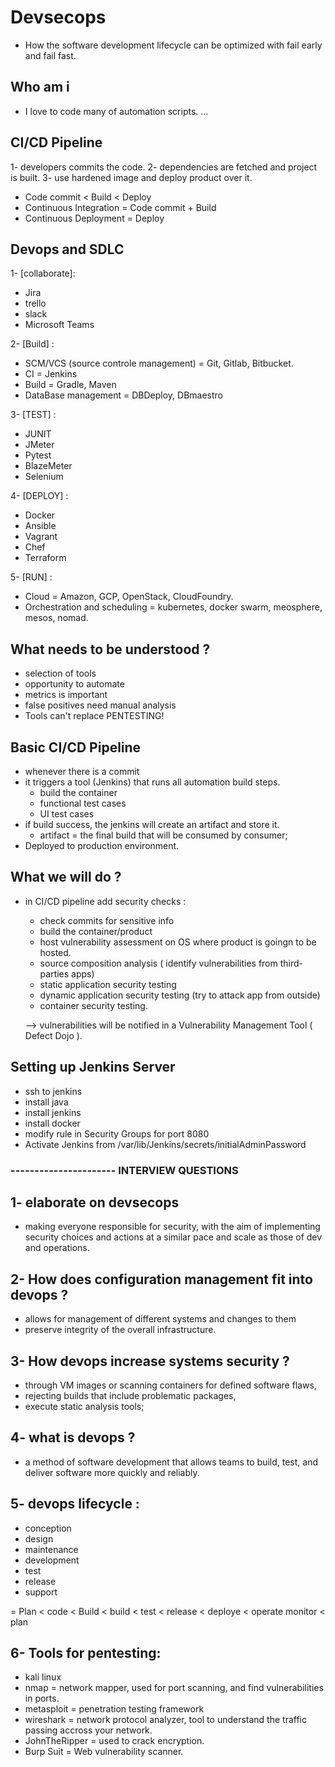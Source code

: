# Devsecops

- How the software development lifecycle can be optimized with fail early and fail fast.

## Who am i

- I love to code many of automation scripts.
  ...

## CI/CD Pipeline

1- developers commits the code.
2- dependencies are fetched and project is built.
3- use hardened image and deploy product over it.

- Code commit < Build < Deploy
- Continuous Integration = Code commit + Build
- Continuous Deployment = Deploy

## Devops and SDLC

1- [collaborate]:

- Jira
- trello
- slack
- Microsoft Teams

2- [Build] :

- SCM/VCS (source controle management) = Git, Gitlab, Bitbucket.
- CI = Jenkins
- Build = Gradle, Maven
- DataBase management = DBDeploy, DBmaestro

3- [TEST] :

- JUNIT
- JMeter
- Pytest
- BlazeMeter
- Selenium

4- [DEPLOY] :

- Docker
- Ansible
- Vagrant
- Chef
- Terraform

5- [RUN] :

- Cloud = Amazon, GCP, OpenStack, CloudFoundry.
- Orchestration and scheduling = kubernetes, docker swarm, meosphere, mesos, nomad.

## What needs to be understood ?

- selection of tools
- opportunity to automate
- metrics is important
- false positives need manual analysis
- Tools can't replace PENTESTING!

## Basic CI/CD Pipeline

- whenever there is a commit
- it triggers a tool (Jenkins) that runs all automation build steps.
  - build the container
  - functional test cases
  - UI test cases
- if build success, the jenkins will create an artifact and store it.
  - artifact = the final build that will be consumed by consumer;
- Deployed to production environment.

## What we will do ?

- in CI/CD pipeline add security checks :

  - check commits for sensitive info
  - build the container/product
  - host vulnerability assessment on OS where product is goingn to be hosted.
  - source composition analysis ( identify vulnerabilities from third-parties apps)
  - static application security testing
  - dynamic application security testing (try to attack app from outside)
  - container security testing.

  --> vulnerabilities will be notified in a Vulnerability Management Tool ( Defect Dojo ).

## Setting up Jenkins Server

- ssh to jenkins
- install java
- install jenkins
- install docker
- modify rule in Security Groups for port 8080
- Activate Jenkins from /var/lib/Jenkins/secrets/initialAdminPassword

### ---------------------- INTERVIEW QUESTIONS

## 1- elaborate on devsecops

- making everyone responsible for security, with the aim of implementing security choices and actions at a similar pace and scale as those of dev and operations.

## 2- How does configuration management fit into devops ?

- allows for management of different systems and changes to them
- preserve integrity of the overall infrastructure.

## 3- How devops increase systems security ?

- through VM images or scanning containers for defined software flaws,
- rejecting builds that include problematic packages,
- execute static analysis tools;

## 4- what is devops ?

- a method of software development that allows teams to build, test, and deliver software more quickly and reliably.

## 5- devops lifecycle :

- conception
- design
- maintenance
- development
- test
- release
- support

= Plan < code < Build < build < test < release < deploye < operate monitor < plan

## 6- Tools for pentesting:

- kali linux
- nmap = network mapper, used for port scanning, and find vulnerabilities in ports.
- metasploit = penetration testing framework
- wireshark = network protocol analyzer, tool to understand the traffic passing accross your network.
- JohnTheRipper = used to crack encryption.
- Burp Suit = Web vulnerability scanner.
